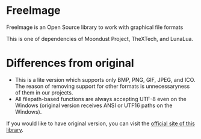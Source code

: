 # FreeImage
FreeImage is an Open Source library to work with graphical file formats

This is one of dependencies of Moondust Project, TheXTech, and LunaLua.

# Differences from original
* This is a lite version which supports only BMP, PNG, GIF, JPEG, and ICO. The reason of removing support for other formats is unnecessaryness of them in our projects.
* All filepath-based functions are always accepting UTF-8 even on the Windows (original version receives ANSI or UTF16 paths on the Windows).

If you would like to have original version, you can visit the [official site of this library](http://freeimage.sourceforge.net/).

